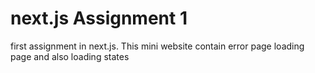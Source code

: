 # next.js Assignment 1
 first assignment in next.js. This mini website contain error page loading page and also loading states
